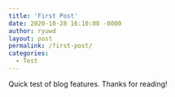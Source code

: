 ```yaml
---
title: 'First Post'
date: 2020-10-28 16:10:00 -0000
author: ryuwd
layout: post
permalink: /first-post/
categories:
  - Test
---
```


Quick test of blog features. Thanks for reading!

